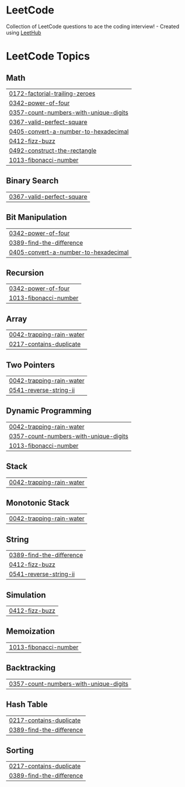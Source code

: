 # LeetCode
Collection of LeetCode questions to ace the coding interview! - Created using [LeetHub](https://github.com/QasimWani/LeetHub)

<!---LeetCode Topics Start-->
# LeetCode Topics
## Math
|  |
| ------- |
| [0172-factorial-trailing-zeroes](https://github.com/Baruningithub/LeetCode/tree/master/0172-factorial-trailing-zeroes) |
| [0342-power-of-four](https://github.com/Baruningithub/LeetCode/tree/master/0342-power-of-four) |
| [0357-count-numbers-with-unique-digits](https://github.com/Baruningithub/LeetCode/tree/master/0357-count-numbers-with-unique-digits) |
| [0367-valid-perfect-square](https://github.com/Baruningithub/LeetCode/tree/master/0367-valid-perfect-square) |
| [0405-convert-a-number-to-hexadecimal](https://github.com/Baruningithub/LeetCode/tree/master/0405-convert-a-number-to-hexadecimal) |
| [0412-fizz-buzz](https://github.com/Baruningithub/LeetCode/tree/master/0412-fizz-buzz) |
| [0492-construct-the-rectangle](https://github.com/Baruningithub/LeetCode/tree/master/0492-construct-the-rectangle) |
| [1013-fibonacci-number](https://github.com/Baruningithub/LeetCode/tree/master/1013-fibonacci-number) |
## Binary Search
|  |
| ------- |
| [0367-valid-perfect-square](https://github.com/Baruningithub/LeetCode/tree/master/0367-valid-perfect-square) |
## Bit Manipulation
|  |
| ------- |
| [0342-power-of-four](https://github.com/Baruningithub/LeetCode/tree/master/0342-power-of-four) |
| [0389-find-the-difference](https://github.com/Baruningithub/LeetCode/tree/master/0389-find-the-difference) |
| [0405-convert-a-number-to-hexadecimal](https://github.com/Baruningithub/LeetCode/tree/master/0405-convert-a-number-to-hexadecimal) |
## Recursion
|  |
| ------- |
| [0342-power-of-four](https://github.com/Baruningithub/LeetCode/tree/master/0342-power-of-four) |
| [1013-fibonacci-number](https://github.com/Baruningithub/LeetCode/tree/master/1013-fibonacci-number) |
## Array
|  |
| ------- |
| [0042-trapping-rain-water](https://github.com/Baruningithub/LeetCode/tree/master/0042-trapping-rain-water) |
| [0217-contains-duplicate](https://github.com/Baruningithub/LeetCode/tree/master/0217-contains-duplicate) |
## Two Pointers
|  |
| ------- |
| [0042-trapping-rain-water](https://github.com/Baruningithub/LeetCode/tree/master/0042-trapping-rain-water) |
| [0541-reverse-string-ii](https://github.com/Baruningithub/LeetCode/tree/master/0541-reverse-string-ii) |
## Dynamic Programming
|  |
| ------- |
| [0042-trapping-rain-water](https://github.com/Baruningithub/LeetCode/tree/master/0042-trapping-rain-water) |
| [0357-count-numbers-with-unique-digits](https://github.com/Baruningithub/LeetCode/tree/master/0357-count-numbers-with-unique-digits) |
| [1013-fibonacci-number](https://github.com/Baruningithub/LeetCode/tree/master/1013-fibonacci-number) |
## Stack
|  |
| ------- |
| [0042-trapping-rain-water](https://github.com/Baruningithub/LeetCode/tree/master/0042-trapping-rain-water) |
## Monotonic Stack
|  |
| ------- |
| [0042-trapping-rain-water](https://github.com/Baruningithub/LeetCode/tree/master/0042-trapping-rain-water) |
## String
|  |
| ------- |
| [0389-find-the-difference](https://github.com/Baruningithub/LeetCode/tree/master/0389-find-the-difference) |
| [0412-fizz-buzz](https://github.com/Baruningithub/LeetCode/tree/master/0412-fizz-buzz) |
| [0541-reverse-string-ii](https://github.com/Baruningithub/LeetCode/tree/master/0541-reverse-string-ii) |
## Simulation
|  |
| ------- |
| [0412-fizz-buzz](https://github.com/Baruningithub/LeetCode/tree/master/0412-fizz-buzz) |
## Memoization
|  |
| ------- |
| [1013-fibonacci-number](https://github.com/Baruningithub/LeetCode/tree/master/1013-fibonacci-number) |
## Backtracking
|  |
| ------- |
| [0357-count-numbers-with-unique-digits](https://github.com/Baruningithub/LeetCode/tree/master/0357-count-numbers-with-unique-digits) |
## Hash Table
|  |
| ------- |
| [0217-contains-duplicate](https://github.com/Baruningithub/LeetCode/tree/master/0217-contains-duplicate) |
| [0389-find-the-difference](https://github.com/Baruningithub/LeetCode/tree/master/0389-find-the-difference) |
## Sorting
|  |
| ------- |
| [0217-contains-duplicate](https://github.com/Baruningithub/LeetCode/tree/master/0217-contains-duplicate) |
| [0389-find-the-difference](https://github.com/Baruningithub/LeetCode/tree/master/0389-find-the-difference) |
<!---LeetCode Topics End-->
